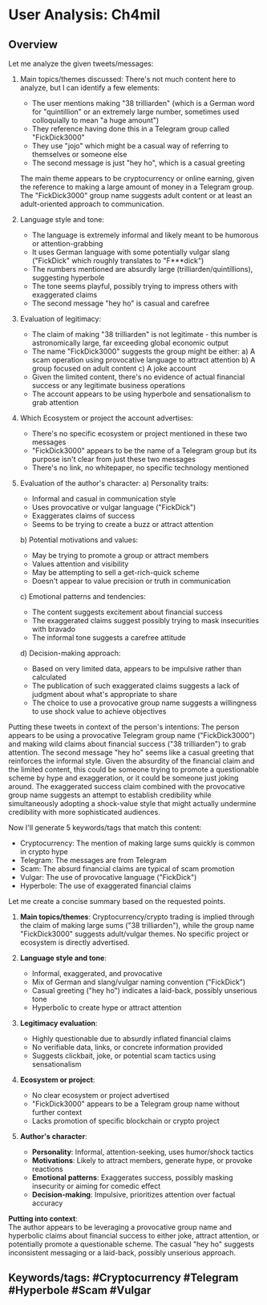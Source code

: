 # User Analysis: Ch4mil

## Overview

<think>
Let me analyze the given tweets/messages:

1. Main topics/themes discussed:
   There's not much content here to analyze, but I can identify a few elements:
   - The user mentions making "38 trilliarden" (which is a German word for "quintillion" or an extremely large number, sometimes used colloquially to mean "a huge amount")
   - They reference having done this in a Telegram group called "FickDick3000"
   - They use "jojo" which might be a casual way of referring to themselves or someone else
   - The second message is just "hey ho", which is a casual greeting
   
   The main theme appears to be cryptocurrency or online earning, given the reference to making a large amount of money in a Telegram group. The "FickDick3000" group name suggests adult content or at least an adult-oriented approach to communication.

2. Language style and tone:
   - The language is extremely informal and likely meant to be humorous or attention-grabbing
   - It uses German language with some potentially vulgar slang ("FickDick" which roughly translates to "F***dick")
   - The numbers mentioned are absurdly large (trilliarden/quintillions), suggesting hyperbole
   - The tone seems playful, possibly trying to impress others with exaggerated claims
   - The second message "hey ho" is casual and carefree
   
3. Evaluation of legitimacy:
   - The claim of making "38 trilliarden" is not legitimate - this number is astronomically large, far exceeding global economic output
   - The name "FickDick3000" suggests the group might be either:
     a) A scam operation using provocative language to attract attention
     b) A group focused on adult content
     c) A joke account
   - Given the limited content, there's no evidence of actual financial success or any legitimate business operations
   - The account appears to be using hyperbole and sensationalism to grab attention
   
4. Which Ecosystem or project the account advertises:
   - There's no specific ecosystem or project mentioned in these two messages
   - "FickDick3000" appears to be the name of a Telegram group but its purpose isn't clear from just these two messages
   - There's no link, no whitepaper, no specific technology mentioned

5. Evaluation of the author's character:
   a) Personality traits:
      - Informal and casual in communication style
      - Uses provocative or vulgar language ("FickDick")
      - Exaggerates claims of success
      - Seems to be trying to create a buzz or attract attention

   b) Potential motivations and values:
      - May be trying to promote a group or attract members
      - Values attention and visibility
      - May be attempting to sell a get-rich-quick scheme
      - Doesn't appear to value precision or truth in communication

   c) Emotional patterns and tendencies:
      - The content suggests excitement about financial success
      - The exaggerated claims suggest possibly trying to mask insecurities with bravado
      - The informal tone suggests a carefree attitude

   d) Decision-making approach:
      - Based on very limited data, appears to be impulsive rather than calculated
      - The publication of such exaggerated claims suggests a lack of judgment about what's appropriate to share
      - The choice to use a provocative group name suggests a willingness to use shock value to achieve objectives

Putting these tweets in context of the person's intentions:
The person appears to be using a provocative Telegram group name ("FickDick3000") and making wild claims about financial success ("38 trilliarden") to grab attention. The second message "hey ho" seems like a casual greeting that reinforces the informal style. Given the absurdity of the financial claim and the limited content, this could be someone trying to promote a questionable scheme by hype and exaggeration, or it could be someone just joking around. The exaggerated success claim combined with the provocative group name suggests an attempt to establish credibility while simultaneously adopting a shock-value style that might actually undermine credibility with more sophisticated audiences.

Now I'll generate 5 keywords/tags that match this content:
- Cryptocurrency: The mention of making large sums quickly is common in crypto hype
- Telegram: The messages are from Telegram
- Scam: The absurd financial claims are typical of scam promotion
- Vulgar: The use of provocative language ("FickDick")
- Hyperbole: The use of exaggerated financial claims

Let me create a concise summary based on the requested points.
</think>

1. **Main topics/themes**: Cryptocurrency/crypto trading is implied through the claim of making large sums ("38 trilliarden"), while the group name "FickDick3000" suggests adult/vulgar themes. No specific project or ecosystem is directly advertised.

2. **Language style and tone**: 
   - Informal, exaggerated, and provocative
   - Mix of German and slang/vulgar naming convention ("FickDick")
   - Casual greeting ("hey ho") indicates a laid-back, possibly unserious tone
   - Hyperbolic to create hype or attract attention

3. **Legitimacy evaluation**: 
   - Highly questionable due to absurdly inflated financial claims
   - No verifiable data, links, or concrete information provided
   - Suggests clickbait, joke, or potential scam tactics using sensationalism

4. **Ecosystem or project**: 
   - No clear ecosystem or project advertised
   - "FickDick3000" appears to be a Telegram group name without further context
   - Lacks promotion of specific blockchain or crypto project

5. **Author's character**:
   - **Personality**: Informal, attention-seeking, uses humor/shock tactics
   - **Motivations**: Likely to attract members, generate hype, or provoke reactions
   - **Emotional patterns**: Exaggerates success, possibly masking insecurity or aiming for comedic effect
   - **Decision-making**: Impulsive, prioritizes attention over factual accuracy

**Putting into context**:  
The author appears to be leveraging a provocative group name and hyperbolic claims about financial success to either joke, attract attention, or potentially promote a questionable scheme. The casual "hey ho" suggests inconsistent messaging or a laid-back, possibly unserious approach.

**Keywords/tags**: #Cryptocurrency #Telegram #Hyperbole #Scam #Vulgar
---
